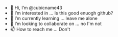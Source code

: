- 👋 Hi, I’m @cubicname43
- 👀 I’m interested in ... Is this good enuogh github?
- 🌱 I’m currently learning ... leave me alone
- 💞️ I’m looking to collaborate on ... no I'm not
- 📫 How to reach me ... Don't

<!---
cubicname43/cubicname43 is a ✨ special ✨ repository because its `README.md` (this file) appears on your GitHub profile.
You can click the Preview link to take a look at your changes.
--->
